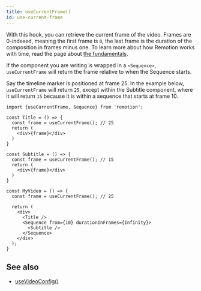 ```yaml
---
title: useCurrentFrame()
id: use-current-frame
---
```


With this hook, you can retrieve the current frame of the video. Frames are 0-indexed, meaning the first frame is `0`, the last frame is the duration of the composition in frames minus one. To learn more about how Remotion works with time, read the page about [the fundamentals](/docs/the-fundamentals).

If the component you are writing is wrapped in a `<Sequence>`, `useCurrentFrame` will return the frame relative to when the Sequence starts.

Say the timeline marker is positioned at frame 25. In the example below, `useCurrentFrame` will return `25`, except within the Subtitle component, where it will return `15` because it is within a sequence that starts at frame 10.

```tsx twoslash
import {useCurrentFrame, Sequence} from 'remotion';

const Title = () => {
  const frame = useCurrentFrame(); // 25
  return (
    <div>{frame}</div>
  )
}

const Subtitle = () => {
  const frame = useCurrentFrame(); // 15
  return (
    <div>{frame}</div>
  )
}

const MyVideo = () => {
  const frame = useCurrentFrame(); // 25

  return (
    <div>
      <Title />
      <Sequence from={10} durationInFrames={Infinity}>
        <Subtitle />
      </Sequence>
    </div>
  );
}
```

## See also

- [useVideoConfig()](/docs/use-video-config)
